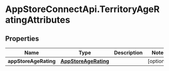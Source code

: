 # AppStoreConnectApi.TerritoryAgeRatingAttributes

## Properties

Name | Type | Description | Notes
------------ | ------------- | ------------- | -------------
**appStoreAgeRating** | [**AppStoreAgeRating**](AppStoreAgeRating.md) |  | [optional] 


